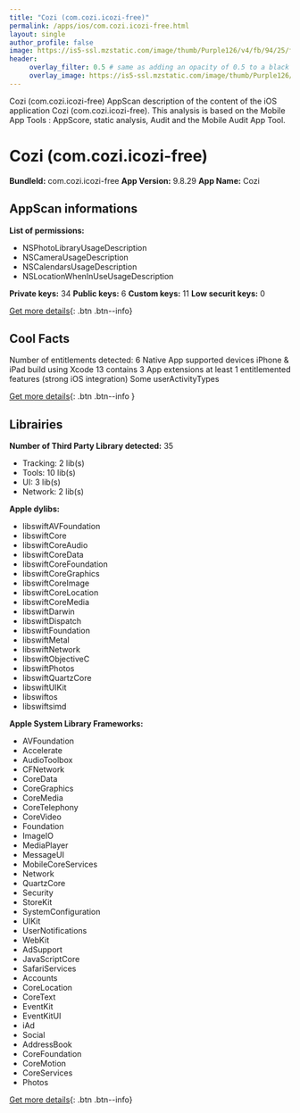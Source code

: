 ```yaml
---
title: "Cozi (com.cozi.icozi-free)"
permalink: /apps/ios/com.cozi.icozi-free.html
layout: single
author_profile: false
image: https://is5-ssl.mzstatic.com/image/thumb/Purple126/v4/fb/94/25/fb94258b-64d2-51f4-d10c-f5aebc8cf58a/AppIcon-iPhone-0-0-1x_U007emarketing-0-0-0-7-0-0-sRGB-0-0-0-GLES2_U002c0-512MB-85-220-0-0.png/512x512bb.jpg
header: 
     overlay_filter: 0.5 # same as adding an opacity of 0.5 to a black background
     overlay_image: https://is5-ssl.mzstatic.com/image/thumb/Purple126/v4/fb/94/25/fb94258b-64d2-51f4-d10c-f5aebc8cf58a/AppIcon-iPhone-0-0-1x_U007emarketing-0-0-0-7-0-0-sRGB-0-0-0-GLES2_U002c0-512MB-85-220-0-0.png/512x512bb.jpg
---
```

Cozi (com.cozi.icozi-free) AppScan description of the content of the iOS application Cozi (com.cozi.icozi-free). This analysis is based on the Mobile App Tools : AppScore, static analysis, Audit and the Mobile Audit App Tool.

# Cozi (com.cozi.icozi-free)

**BundleId:** com.cozi.icozi-free
**App Version:** 9.8.29
**App Name:** Cozi


## AppScan informations 

**List of permissions:** 
- NSPhotoLibraryUsageDescription
- NSCameraUsageDescription
- NSCalendarsUsageDescription
- NSLocationWhenInUseUsageDescription
  
  
**Private keys:** 34
**Public keys:** 6
**Custom keys:** 11
**Low securit keys:** 0
  
[Get more details](/pricing.html){: .btn .btn--info}

## Cool Facts

Number of entitlements detected: 6
Native App
supported devices iPhone & iPad
build using Xcode 13
contains 3 App extensions
at least 1 entitlemented features (strong iOS integration)
Some userActivityTypes
  
[Get more details](/pricing.html){: .btn .btn--info }

## Librairies 
**Number of Third Party Library detected:** 35
- Tracking: 2 lib(s)
- Tools: 10 lib(s)
- UI: 3 lib(s)
- Network: 2 lib(s)


**Apple dylibs:**
- libswiftAVFoundation
- libswiftCore
- libswiftCoreAudio
- libswiftCoreData
- libswiftCoreFoundation
- libswiftCoreGraphics
- libswiftCoreImage
- libswiftCoreLocation
- libswiftCoreMedia
- libswiftDarwin
- libswiftDispatch
- libswiftFoundation
- libswiftMetal
- libswiftNetwork
- libswiftObjectiveC
- libswiftPhotos
- libswiftQuartzCore
- libswiftUIKit
- libswiftos
- libswiftsimd


**Apple System Library Frameworks:**
- AVFoundation
- Accelerate
- AudioToolbox
- CFNetwork
- CoreData
- CoreGraphics
- CoreMedia
- CoreTelephony
- CoreVideo
- Foundation
- ImageIO
- MediaPlayer
- MessageUI
- MobileCoreServices
- Network
- QuartzCore
- Security
- StoreKit
- SystemConfiguration
- UIKit
- UserNotifications
- WebKit
- AdSupport
- JavaScriptCore
- SafariServices
- Accounts
- CoreLocation
- CoreText
- EventKit
- EventKitUI
- iAd
- Social
- AddressBook
- CoreFoundation
- CoreMotion
- CoreServices
- Photos


  
[Get more details](/pricing.html){: .btn .btn--info}

